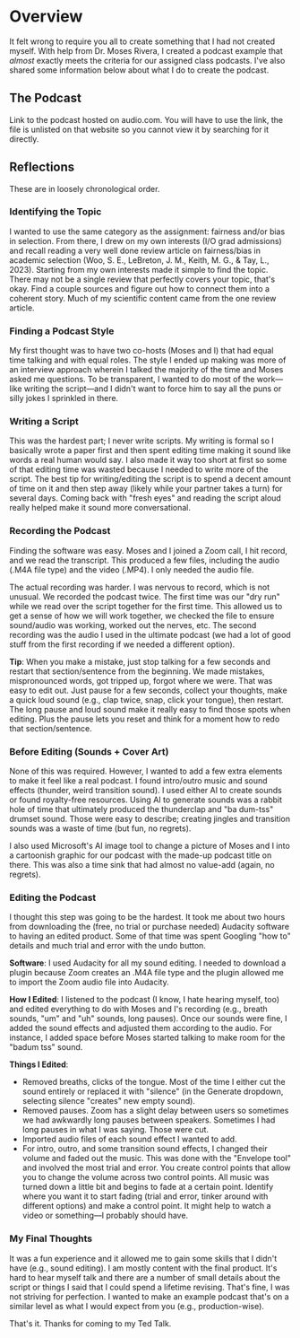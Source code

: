 # Overview

It felt wrong to require you all to create something that I had not created myself. With help from Dr. Moses Rivera, I created a podcast example that *almost* exactly meets the criteria for our assigned class podcasts. I've also shared some information below about what I do to create the podcast.

## The Podcast

Link to the podcast hosted on audio.com. You will have to use the link, the file is unlisted on that website so you cannot view it by searching for it directly.

## Reflections

These are in loosely chronological order.

### Identifying the Topic

I wanted to use the same category as the assignment: fairness and/or bias in selection. From there, I drew on my own interests (I/O grad admissions) and recall reading a very well done review article on fairness/bias in academic selection (Woo, S. E., LeBreton, J. M., Keith, M. G., & Tay, L., 2023). Starting from my own interests made it simple to find the topic. There may not be a single review that perfectly covers your topic, that's okay. Find a couple sources and figure out how to connect them into a coherent story. Much of my scientific content came from the one review article.

### Finding a Podcast Style

My first thought was to have two co-hosts (Moses and I) that had equal time talking and with equal roles. The style I ended up making was more of an interview approach wherein I talked the majority of the time and Moses asked me questions. To be transparent, I wanted to do most of the work—like writing the script—and I didn't want to force him to say all the puns or silly jokes I sprinkled in there.

### Writing a Script

This was the hardest part; I never write scripts. My writing is formal so I basically wrote a paper first and then spent editing time making it sound like words a real human would say. I also made it way too short at first so some of that editing time was wasted because I needed to write more of the script. The best tip for writing/editing the script is to spend a decent amount of time on it and then step away (likely while your partner takes a turn) for several days. Coming back with "fresh eyes" and reading the script aloud really helped make it sound more conversational.

### Recording the Podcast

Finding the software was easy. Moses and I joined a Zoom call, I hit record, and we read the transcript. This produced a few files, including the audio (.M4A file type) and the video (.MP4). I only needed the audio file.

The actual recording was harder. I was nervous to record, which is not unusual. We recorded the podcast twice. The first time was our "dry run" while we read over the script together for the first time. This allowed us to get a sense of how we will work together, we checked the file to ensure sound/audio was working, worked out the nerves, etc. The second recording was the audio I used in the ultimate podcast (we had a lot of good stuff from the first recording if we needed a different option).

**Tip**: When you make a mistake, just stop talking for a few seconds and restart that section/sentence from the beginning. We made mistakes, mispronounced words, got tripped up, forgot where we were. That was easy to edit out. Just pause for a few seconds, collect your thoughts, make a quick loud sound (e.g., clap twice, snap, click your tongue), then restart. The long pause and loud sound make it really easy to find those spots when editing. Plus the pause lets you reset and think for a moment how to redo that section/sentence.

### Before Editing (Sounds + Cover Art)

None of this was required. However, I wanted to add a few extra elements to make it feel like a real podcast. I found intro/outro music and sound effects (thunder, weird transition sound). I used either AI to create sounds or found royalty-free resources. Using AI to generate sounds was a rabbit hole of time that ultimately produced the thunderclap and "ba dum-tss" drumset sound. Those were easy to describe; creating jingles and transition sounds was a waste of time (but fun, no regrets).

I also used Microsoft's AI image tool to change a picture of Moses and I into a cartoonish graphic for our podcast with the made-up podcast title on there. This was also a time sink that had almost no value-add (again, no regrets).

### Editing the Podcast

I thought this step was going to be the hardest. It took me about two hours from downloading the (free, no trial or purchase needed) Audacity software to having an edited product. Some of that time was spent Googling "how to" details and much trial and error with the undo button.

**Software**: I used Audacity for all my sound editing. I needed to download a plugin because Zoom creates an .M4A file type and the plugin allowed me to import the Zoom audio file into Audacity.

**How I Edited**: I listened to the podcast (I know, I hate hearing myself, too) and edited everything to do with Moses and I's recording (e.g., breath sounds, "um" and "uh" sounds, long pauses). Once our sounds were fine, I added the sound effects and adjusted them according to the audio. For instance, I added space before Moses started talking to make room for the "badum tss" sound.

**Things I Edited**:
- Removed breaths, clicks of the tongue. Most of the time I either cut the sound entirely or replaced it with "silence" (in the Generate dropdown, selecting silence "creates" new empty sound).
- Removed pauses. Zoom has a slight delay between users so sometimes we had awkwardly long pauses between speakers. Sometimes I had long pauses in what I was saying. Those were cut.
- Imported audio files of each sound effect I wanted to add.
- For intro, outro, and some transition sound effects, I changed their volume and faded out the music. This was done with the "Envelope tool" and involved the most trial and error. You create control points that allow you to change the volume across two control points. All music was turned down a little bit and begins to fade at a certain point. Identify where you want it to start fading (trial and error, tinker around with different options) and make a control point. It might help to watch a video or something—I probably should have.

### My Final Thoughts

It was a fun experience and it allowed me to gain some skills that I didn't have (e.g., sound editing). I am mostly content with the final product. It's hard to hear myself talk and there are a number of small details about the script or things I said that I could spend a lifetime revising. That's fine, I was not striving for perfection. I wanted to make an example podcast that's on a similar level as what I would expect from you (e.g., production-wise).

That's it. Thanks for coming to my Ted Talk.